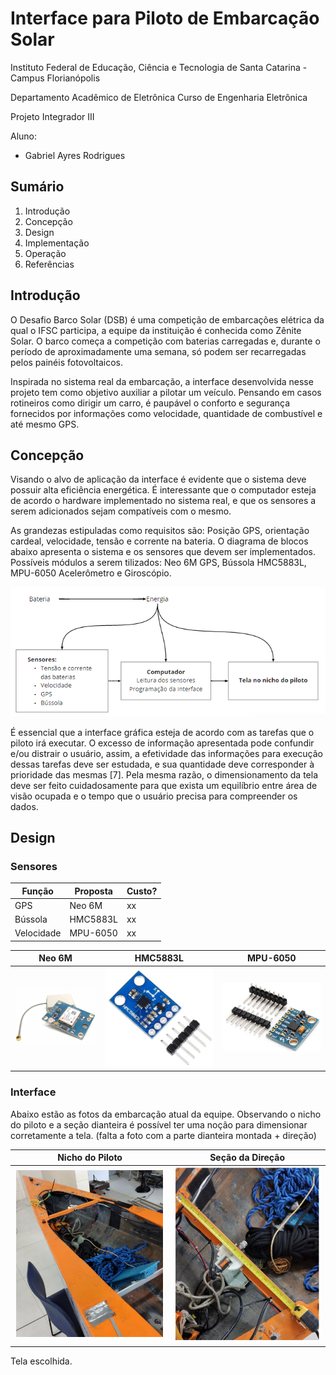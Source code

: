 # Interface para Piloto de Embarcação Solar

Instituto Federal de Educação, Ciência e Tecnologia de Santa Catarina - Campus Florianópolis

Departamento Acadêmico de Eletrônica Curso de Engenharia Eletrônica

Projeto Integrador III

Aluno:

* Gabriel Ayres Rodrigues


## Sumário

1. Introdução
2. Concepção
3. Design
4. Implementação
5. Operação
6. Referências


## Introdução 

O Desafio Barco Solar (DSB) é uma competição de embarcações elétrica da qual o IFSC participa, a equipe da instituição é conhecida como Zênite Solar. O barco começa a competição com baterias carregadas e, durante o período de aproximadamente uma semana, só podem ser recarregadas pelos painéis fotovoltaicos.

Inspirada no sistema real da embarcação, a interface desenvolvida nesse projeto tem como objetivo auxiliar a pilotar um veículo. Pensando em casos rotineiros como dirigir um carro, é paupável o conforto e segurança fornecidos por informações como velocidade, quantidade de combustível e até mesmo GPS.


## Concepção 

Visando o alvo de aplicação da interface é evidente que o sistema deve possuir alta eficiência energética. É interessante que o computador esteja de acordo o hardware implementado no sistema real, e que os sensores a serem adicionados sejam compatíveis com o mesmo.

As grandezas estipuladas como requisitos são: Posição GPS, orientação cardeal, velocidade, tensão e corrente na bateria. O diagrama de blocos abaixo apresenta o sistema e os sensores que devem ser implementados. Possíveis módulos a serem tilizados: Neo 6M GPS, Bússola HMC5883L, MPU-6050 Acelerômetro e Giroscópio.

![Diagrama concepção](https://github.com/ayresgit/Interface_para_Piloto_de_Embarcacao_Solar/blob/5f6bf20e956930dfbec1722abd79817f228a61f0/Imagens/Diagrama_concep%C3%A7%C3%A3o.PNG)

É essencial que a interface gráfica esteja de acordo com as tarefas que o piloto irá executar. O excesso de informação apresentada pode confundir e/ou distrair o usuário, assim, a efetividade das informações para execução dessas tarefas deve ser estudada, e sua quantidade deve corresponder à prioridade das mesmas [7].
Pela mesma razão, o dimensionamento da tela deve ser feito cuidadosamente para que exista um equilíbrio entre área de visão ocupada e o tempo que o usuário precisa para compreender os dados.

## Design

### Sensores

| Função | Proposta | Custo? |
|--------|----------|--------|
| GPS | Neo 6M | xx |
| Bússola | HMC5883L | xx |
| Velocidade | MPU-6050 | xx |

| Neo 6M | HMC5883L | MPU-6050 |
|--------|--------|--------|
|![Módulo GPS Neo 6M](https://github.com/ayresgit/Interface_para_Piloto_de_Embarcacao_Solar/blob/main/Imagens/Neo%206M.PNG)|![Módulo Bússola Eletrônica](https://github.com/ayresgit/Interface_para_Piloto_de_Embarcacao_Solar/blob/main/Imagens/HMC5883L.PNG)|![Módulo Acelerômetro e Giroscópio](https://github.com/ayresgit/Interface_para_Piloto_de_Embarcacao_Solar/blob/main/Imagens/MPU-6050.PNG)| 

### Interface

Abaixo estão as fotos da embarcação atual da equipe. Observando o nicho do piloto e a seção dianteira é possível ter uma noção para dimensionar corretamente a tela.
(falta a foto com a parte dianteira montada + direção)

| Nicho do Piloto | Seção da Direção |
|--------|------|
|![Nicho do piloto](https://github.com/ayresgit/Interface_para_Piloto_de_Embarcacao_Solar/blob/899df3555cb04dffced7e3e54e8f571c010092bf/Imagens/Nicho_do_Piloto.png)|![Diâmetro da Seção da Direção](https://github.com/ayresgit/Interface_para_Piloto_de_Embarcacao_Solar/blob/899df3555cb04dffced7e3e54e8f571c010092bf/Imagens/Di%C3%A2metro_Se%C3%A7%C3%A3o_da_Dire%C3%A7%C3%A3o.png)|

Tela escolhida.


